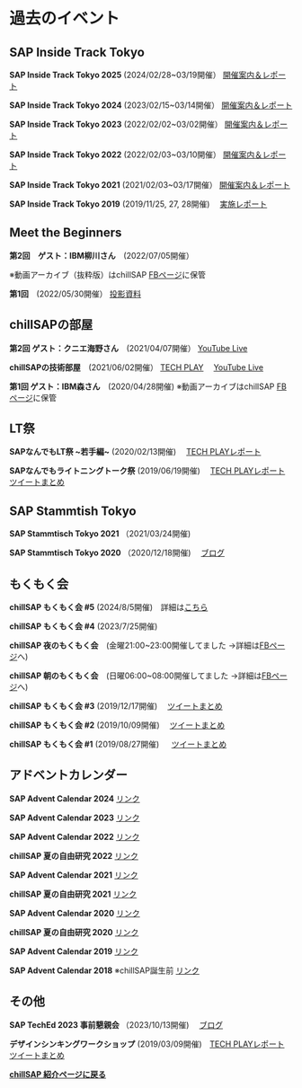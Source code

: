 # 過去のイベント

## SAP Inside Track Tokyo
**SAP Inside Track Tokyo 2025** (2024/02/28~03/19開催）
[開催案内＆レポート](https://community.sap.com/t5/tokyo-blog-posts/sap-inside-track-tokyo-2025-event-information/ba-p/13952791)

**SAP Inside Track Tokyo 2024** (2023/02/15~03/14開催）
[開催案内＆レポート](https://blogs.sap.com/2023/11/15/sap-inside-track-tokyo-2024/)

**SAP Inside Track Tokyo 2023** (2022/02/02~03/02開催）
[開催案内＆レポート](https://blogs.sap.com/2022/11/17/sap-inside-track-tokyo-2023/)

**SAP Inside Track Tokyo 2022** (2022/02/03~03/10開催）
[開催案内＆レポート](https://blogs.sap.com/2021/11/15/sap-inside-track-tokyo-2022-%E6%A1%88%E5%86%85/)

**SAP Inside Track Tokyo 2021** (2021/02/03~03/17開催）
[開催案内＆レポート](https://blogs.sap.com/2020/12/01/sap-inside-track-tokyo-2021/)

**SAP Inside Track Tokyo 2019**  (2019/11/25, 27, 28開催)　
[実施レポート](https://blogs.sap.com/2019/12/02/sap-inside-track-tokyo-2019-finished-a-great-success-recap-sittokyo/)

## Meet the Beginners
**第2回　ゲスト：IBM柳川さん**　(2022/07/05開催）

※動画アーカイブ（抜粋版）はchillSAP [FBページ](https://www.facebook.com/groups/chillSAP)に保管

**第1回**　(2022/05/30開催）
[投影資料](https://www.slideshare.net/secret/sK3nPHynVdrzPK?fbclid=IwAR0iywNG1tIrwKxo69ZSksd_Z1CVGssDSqH8kxOswtSePGJEp3m_WznkKNg)

## chillSAPの部屋
**第2回 ゲスト：クニエ海野さん**　(2021/04/07開催）
[YouTube Live](https://youtu.be/0YMY-l1v_rQ)

**chillSAPの技術部屋**　(2021/06/02開催）
[TECH PLAY](http://techplay.jp/event/812208)　
[YouTube Live](https://youtu.be/fiaiORVho_0)

**第1回 ゲスト：IBM森さん**　(2020/04/28開催)
※動画アーカイブはchillSAP [FBページ](https://www.facebook.com/groups/chillSAP)に保管

## LT祭
**SAPなんでもLT祭 ~若手編~**  (2020/02/13開催)　
[TECH PLAYレポート](https://techplay.jp/eventreport/764310)

**SAPなんでもライトニングトーク祭** (2019/06/19開催)　
[TECH PLAYレポート](https://techplay.jp/eventreport/725758)　
[ツイートまとめ](https://togetter.com/li/1368084)

## SAP Stammtish Tokyo
**SAP Stammtisch Tokyo 2021**  （2021/03/24開催)

**SAP Stammtisch Tokyo 2020**  （2020/12/18開催)　
[ブログ](https://www.sapsumikko.jp/entry/2020/12/25/sumikko-night-sap-stammtisch-tokyo)


## もくもく会
**chillSAP もくもく会 #5**  (2024/8/5開催)　詳細は[こちら](event_20240805.md)

**chillSAP もくもく会 #4**  (2023/7/25開催)　

**chillSAP 夜のもくもく会**　(金曜21:00~23:00開催してました →詳細は[FBページ](https://www.facebook.com/groups/chillSAP)へ)

**chillSAP 朝のもくもく会**　(日曜06:00~08:00開催してました →詳細は[FBページ](https://www.facebook.com/groups/chillSAP)へ)

**chillSAP もくもく会 #3**  (2019/12/17開催)　
[ツイートまとめ](https://togetter.com/li/1445819)

**chillSAP もくもく会 #2**  (2019/10/09開催)　
[ツイートまとめ](https://togetter.com/li/1415028)

**chillSAP もくもく会 #1**  (2019/08/27開催) 　
[ツイートまとめ](https://togetter.com/li/1396271)


## アドベントカレンダー
**SAP Advent Calendar 2024** 
[リンク](https://adventar.org/calendars/10423)

**SAP Advent Calendar 2023** 
[リンク](https://adventar.org/calendars/8870)

**SAP Advent Calendar 2022** 
[リンク](https://adventar.org/calendars/7484)

**chillSAP 夏の自由研究 2022**
[リンク](https://note.com/chillsap/n/n62740563aee0)

**SAP Advent Calendar 2021** 
[リンク](https://adventar.org/calendars/6252)

**chillSAP 夏の自由研究 2021**
[リンク](https://note.com/chillsap/n/n08ef5ec73b4c)

**SAP Advent Calendar 2020** 
[リンク](https://adventar.org/calendars/5047)

**chillSAP 夏の自由研究 2020**
[リンク](https://note.com/chillsap/n/n66e12ef65d11)

**SAP Advent Calendar 2019**
[リンク](https://adventar.org/calendars/3908)

**SAP Advent Calendar 2018** ※chillSAP誕生前
[リンク](https://adventar.org/calendars/3262)

## その他
**SAP TechEd 2023 事前懇親会**  （2023/10/13開催)　
[ブログ](https://www.sapsumikko.jp/entry/2023/10/13/sap-teched-2023-pre-event)

**デザインシンキングワークショップ** (2019/03/09開催)　[TECH PLAYレポート](https://techplay.jp/column/517)　
[ツイートまとめ](https://togetter.com/li/1326796)




**[chillSAP 紹介ページに戻る](https://chillsap.github.io/about_us/)**




